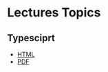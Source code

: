 # Lectures Topics

## Typesciprt

- [HTML](/src/T01_typescript/T01.html)
- [PDF](/src/T01_typescript/T01.pdf)



